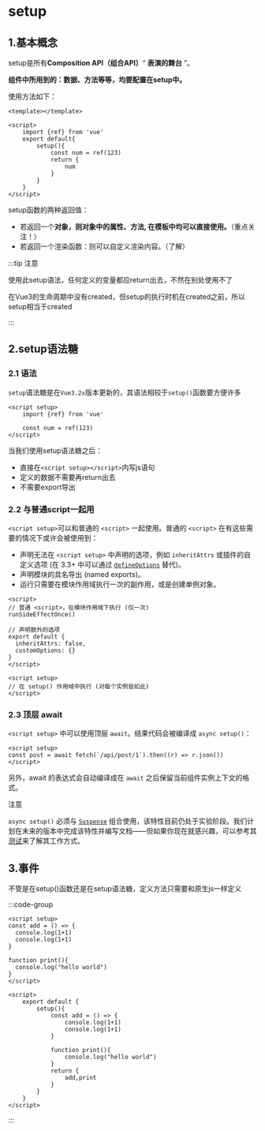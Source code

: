 # setup

## 1.基本概念

setup是所有**Composition API（组合API）**“ **表演的舞台** ”。

**组件中所用到的：数据、方法等等，均要配置在setup中。**

使用方法如下：

```vue
<template></template>

<script>
    import {ref} from 'vue'
    export default{
        setup(){
			const num = ref(123)
            return {
                num
            }
        }
    }
</script>
```

setup函数的两种返回值：

- 若返回一个**对象，则对象中的属性、方法, 在模板中均可以直接使用。**（重点关注！）
- 若返回一个渲染函数：则可以自定义渲染内容。（了解）

:::tip 注意

使用此setup语法，任何定义的变量都应return出去，不然在别处使用不了

在Vue3的生命周期中没有created，但setup的执行时机在created之前，所以setup相当于created

:::





## 2.setup语法糖

### 2.1 语法

`setup`语法糖是在`Vue3.2x`版本更新的，其语法相较于`setup()`函数要方便许多

```vue
<script setup>
    import {ref} from 'vue'

    const num = ref(123)
</script>
```

当我们使用setup语法糖之后：

- 直接在`<script setup></script>`内写js语句
- 定义的数据不需要再return出去
- 不需要export导出




### 2.2 与普通script一起用

`<script setup>`可以和普通的 `<script>` 一起使用。普通的 `<script>` 在有这些需要的情况下或许会被使用到：

- 声明无法在 `<script setup>` 中声明的选项，例如 `inheritAttrs` 或插件的自定义选项 (在 3.3+ 中可以通过 [`defineOptions`](https://cn.vuejs.org/api/sfc-script-setup.html#defineoptions) 替代)。
- 声明模块的具名导出 (named exports)。
- 运行只需要在模块作用域执行一次的副作用，或是创建单例对象。

```vue
<script>
// 普通 <script>，在模块作用域下执行 (仅一次)
runSideEffectOnce()

// 声明额外的选项
export default {
  inheritAttrs: false,
  customOptions: {}
}
</script>

<script setup>
// 在 setup() 作用域中执行 (对每个实例皆如此)
</script>
```



### 2.3 顶层 await

`<script setup>` 中可以使用顶层 `await`。结果代码会被编译成 `async setup()`：

```vue
<script setup>
const post = await fetch(`/api/post/1`).then((r) => r.json())
</script>
```

另外，await 的表达式会自动编译成在 `await` 之后保留当前组件实例上下文的格式。

注意

`async setup()` 必须与 [`Suspense`](https://cn.vuejs.org/guide/built-ins/suspense.html) 组合使用，该特性目前仍处于实验阶段。我们计划在未来的版本中完成该特性并编写文档——但如果你现在就感兴趣，可以参考其[测试](https://github.com/vuejs/core/blob/main/packages/runtime-core/__tests__/components/Suspense.spec.ts)来了解其工作方式。







## 3.事件

不管是在setup()函数还是在setup语法糖，定义方法只需要和原生js一样定义

:::code-group

```vue [setup语法糖]
<script setup>
const add = () => {
  console.log(1+1)
  console.log(1+1)
}

function print(){
  console.log("hello world")
}
</script>
```

```vue [setup()函数]
<script>
    export default {
        setup(){
            const add = () => {
                console.log(1+1)
                console.log(1+1)
            }

            function print(){
                console.log("hello world")
            }
            return {
                add,print
            }
        }
    }
</script>
```

:::
